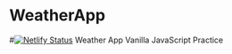 # WeatherApp
#[![Netlify Status](https://api.netlify.com/api/v1/badges/0e504f74-fb03-4a20-868c-5a9fc8bd11cb/deploy-status)](https://app.netlify.com/sites/weatherappvanilla/deploys)
Weather App Vanilla JavaScript Practice
